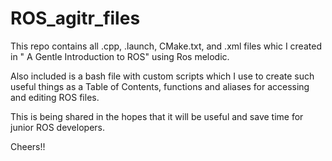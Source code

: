 # ROS_agitr_files

This repo contains all .cpp, .launch, CMake.txt, and .xml files whic I created in " A Gentle Introduction to ROS" using Ros melodic.

Also included is a bash file with custom scripts which I use to create such useful things as a 
Table of Contents, functions and aliases for accessing and editing ROS files.

This is being shared in the hopes that it will be useful and save time for junior ROS developers.

Cheers!!
